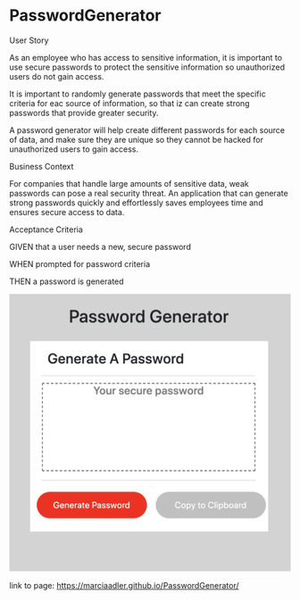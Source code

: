 # PasswordGenerator

User Story

As an employee who has access to sensitive information, it is important to use secure passwords to protect the sensitive information so unauthorized users do not gain access. 

It is important to randomly generate passwords that meet the specific criteria for eac source of information, so that iz can create strong passwords that provide greater security.

A password generator will help create different passwords for each source of data, and make sure they are unique so they cannot be hacked for unauthorized users to gain access.

Business Context

For companies that handle large amounts of sensitive data, weak passwords can pose a real security threat. An application that can generate strong passwords quickly and effortlessly saves employees time and ensures secure access to data.

Acceptance Criteria

GIVEN that a user needs a new, secure password

WHEN prompted for password criteria

THEN a password is generated

![password generator](./assets/Screenshot-passwordgenerator.png)

link to page:
https://marciaadler.github.io/PasswordGenerator/